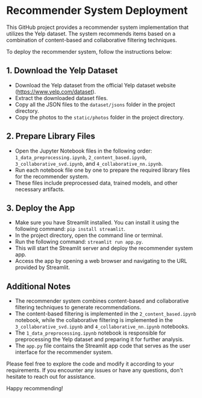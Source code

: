 # Recommender System Deployment

This GitHub project provides a recommender system implementation that utilizes the Yelp dataset. The system recommends items based on a combination of content-based and collaborative filtering techniques.

To deploy the recommender system, follow the instructions below:

## 1. Download the Yelp Dataset
- Download the Yelp dataset from the official Yelp dataset website (https://www.yelp.com/dataset).
- Extract the downloaded dataset files.
- Copy all the JSON files to the `dataset/jsons` folder in the project directory.
- Copy the photos to the `static/photos` folder in the project directory.

## 2. Prepare Library Files
- Open the Jupyter Notebook files in the following order: `1_data_preprocessing.ipynb`, `2_content_based.ipynb`, `3_collaborative_svd.ipynb`, and `4_collaborative_nn.ipynb`.
- Run each notebook file one by one to prepare the required library files for the recommender system.
- These files include preprocessed data, trained models, and other necessary artifacts.

## 3. Deploy the App
- Make sure you have Streamlit installed. You can install it using the following command: `pip install streamlit`.
- In the project directory, open the command line or terminal.
- Run the following command: `streamlit run app.py`.
- This will start the Streamlit server and deploy the recommender system app.
- Access the app by opening a web browser and navigating to the URL provided by Streamlit.

## Additional Notes
- The recommender system combines content-based and collaborative filtering techniques to generate recommendations.
- The content-based filtering is implemented in the `2_content_based.ipynb` notebook, while the collaborative filtering is implemented in the `3_collaborative_svd.ipynb` and `4_collaborative_nn.ipynb` notebooks.
- The `1_data_preprocessing.ipynb` notebook is responsible for preprocessing the Yelp dataset and preparing it for further analysis.
- The `app.py` file contains the Streamlit app code that serves as the user interface for the recommender system.

Please feel free to explore the code and modify it according to your requirements. If you encounter any issues or have any questions, don't hesitate to reach out for assistance.

Happy recommending!
